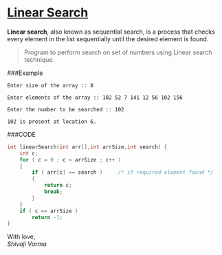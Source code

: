 [Linear Search](http://shivajivarma.com/code-base/c-camp/2015/01/05/searching-algorithms-linear-search/)
=============

__Linear search__, also known as sequential search, is a process that checks every element in the list sequentially until the desired element is found.  

> Program to perform search on set of numbers using Linear search technique.

###Example
```
Enter size of the array :: 8
    
Enter elements of the array :: 102 52 7 141 12 56 102 156
    
Enter the number to be searched :: 102

102 is present at location 6.
```

###CODE
```c
int linearSearch(int arr[],int arrSize,int search) {
    int c;
    for ( c = 0 ; c < arrSize ; c++ )
    {
        if ( arr[c] == search )     /* if required element found */
        {
            return c;
            break;
        }
    }
    if ( c == arrSize )
        return -1;
}
```

With love,  
_Shivaji Varma_
